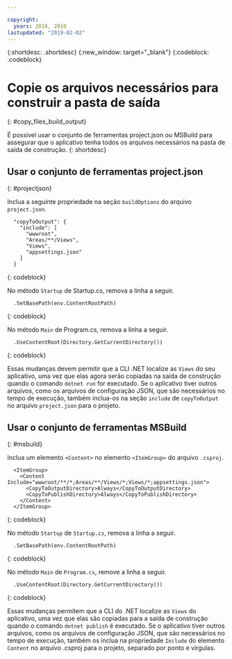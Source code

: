 ```yaml
---

copyright:
  years: 2018, 2019
lastupdated: "2019-02-02"
---
```


{:shortdesc: .shortdesc}
{:new_window: target="_blank"}
{:codeblock: .codeblock}


# Copie os arquivos necessários para construir a pasta de saída
{: #copy_files_build_output}

É possível usar o conjunto de ferramentas project.json ou MSBuild para assegurar que o aplicativo tenha todos os arquivos necessários na pasta de saída de construção.
{: shortdesc}


## Usar o conjunto de ferramentas project.json
{: #projectjson}

Inclua a seguinte propriedade na seção `buildOptions` do arquivo `project.json`.
```
  "copyToOutput": {
    "include": [
      "wwwroot",
      "Areas/**/Views",
      "Views",
      "appsettings.json"
    ]
  }
```
{: codeblock}

No método `Startup` de Startup.cs, remova a linha a seguir.
```
  .SetBasePath(env.ContentRootPath)
```
{: codeblock}

No método `Main` de Program.cs, remova a linha a seguir.
```
  .UseContentRoot(Directory.GetCurrentDirectory())
```
{: codeblock}

Essas mudanças devem permitir que a CLI .NET localize as `Views`
do seu aplicativo, uma vez que elas agora serão copiadas na saída de construção quando o
comando `dotnet run` for executado.  Se o aplicativo tiver outros arquivos, como os arquivos de configuração JSON, que são necessários no tempo de execução, também inclua-os na seção `include` de `copyToOutput` no arquivo `project.json` para o projeto.

## Usar o conjunto de ferramentas MSBuild
{: #msbuild}

Inclua um elemento `<Content>` no elemento `<ItemGroup>` do arquivo `.csproj`.
```
  <ItemGroup>
    <Content Include="wwwroot/**/*;Areas/**/Views/*;Views/*;appsettings.json">
      <CopyToOutputDirectory>Always</CopyToOutputDirectory>
      <CopyToPublishDirectory>Always</CopyToPublishDirectory>
    </Content>
  </ItemGroup>
```
{: codeblock}

No método `Startup` de `Startup.cs`, remova a linha a seguir.
```
  .SetBasePath(env.ContentRootPath)
```
{: codeblock}

No método `Main` de `Program.cs`, remove a linha a seguir.
```
  .UseContentRoot(Directory.GetCurrentDirectory())
```
{: codeblock}

Essas mudanças permitem que a CLI do .NET localize as `Views` do aplicativo, uma vez que elas são copiadas para a saída de construção quando o comando `dotnet publish` é executado.  Se o aplicativo tiver outros arquivos, como os arquivos de configuração JSON, que são necessários no tempo de execução, também os inclua na propriedade `Include` do elemento `Content` no arquivo .csproj para o projeto, separado por ponto e vírgulas.
